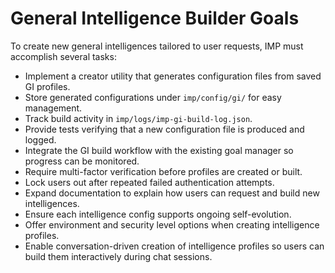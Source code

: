 # General Intelligence Builder Goals

To create new general intelligences tailored to user requests, IMP must accomplish several tasks:

- Implement a creator utility that generates configuration files from saved GI profiles.
- Store generated configurations under `imp/config/gi/` for easy management.
- Track build activity in `imp/logs/imp-gi-build-log.json`.
- Provide tests verifying that a new configuration file is produced and logged.
- Integrate the GI build workflow with the existing goal manager so progress can be monitored.
- Require multi-factor verification before profiles are created or built.
- Lock users out after repeated failed authentication attempts.
- Expand documentation to explain how users can request and build new intelligences.
- Ensure each intelligence config supports ongoing self-evolution.
- Offer environment and security level options when creating intelligence profiles.
- Enable conversation-driven creation of intelligence profiles so users can build
  them interactively during chat sessions.
